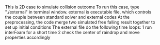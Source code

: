 This is 2D case to simulate collision outcome
To run this case, type "./external" in terminal window.
external is executable file, which controls the couple between standard solver and external codes
At the preprocessing, the code merge two simulated free falling result together to set up initial conditions
The external file do the following time loops: 1 run interFoam for a short time 2 check the center of raindrop and move properties accordingly
